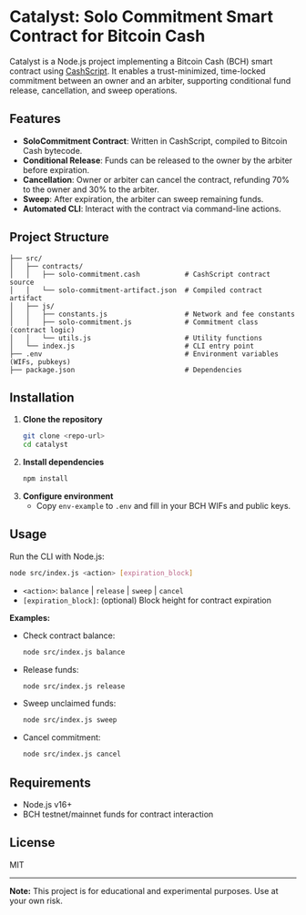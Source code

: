 # Catalyst: Solo Commitment Smart Contract for Bitcoin Cash

Catalyst is a Node.js project implementing a Bitcoin Cash (BCH) smart contract using [CashScript](https://cashscript.org/). It enables a trust-minimized, time-locked commitment between an owner and an arbiter, supporting conditional fund release, cancellation, and sweep operations.

## Features
- **SoloCommitment Contract**: Written in CashScript, compiled to Bitcoin Cash bytecode.
- **Conditional Release**: Funds can be released to the owner by the arbiter before expiration.
- **Cancellation**: Owner or arbiter can cancel the contract, refunding 70% to the owner and 30% to the arbiter.
- **Sweep**: After expiration, the arbiter can sweep remaining funds.
- **Automated CLI**: Interact with the contract via command-line actions.

## Project Structure
```
├── src/
│   ├── contracts/
│   │   ├── solo-commitment.cash           # CashScript contract source
│   │   └── solo-commitment-artifact.json  # Compiled contract artifact
│   ├── js/
│   │   ├── constants.js                   # Network and fee constants
│   │   ├── solo-commitment.js             # Commitment class (contract logic)
│   │   └── utils.js                       # Utility functions
│   └── index.js                           # CLI entry point
├── .env                                   # Environment variables (WIFs, pubkeys)
├── package.json                           # Dependencies
```

## Installation
1. **Clone the repository**
   ```sh
   git clone <repo-url>
   cd catalyst
   ```
2. **Install dependencies**
   ```sh
   npm install
   ```
3. **Configure environment**
   - Copy `env-example` to `.env` and fill in your BCH WIFs and public keys.

## Usage
Run the CLI with Node.js:
```sh
node src/index.js <action> [expiration_block]
```
- `<action>`: `balance` | `release` | `sweep` | `cancel`
- `[expiration_block]`: (optional) Block height for contract expiration

**Examples:**
- Check contract balance:
  ```sh
  node src/index.js balance
  ```
- Release funds:
  ```sh
  node src/index.js release
  ```
- Sweep unclaimed funds:
  ```sh
  node src/index.js sweep
  ```
- Cancel commitment:
  ```sh
  node src/index.js cancel
  ```

## Requirements
- Node.js v16+
- BCH testnet/mainnet funds for contract interaction

## License
MIT

---
**Note:** This project is for educational and experimental purposes. Use at your own risk.
